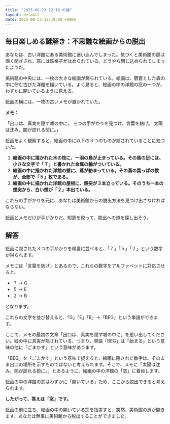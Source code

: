 ```yaml
---
title: "2025-08-23 12:19 の謎"
layout: default
date: 2025-08-23 12:19:00 +0900
---
```

## 毎日楽しめる謎解き：不思議な絵画からの脱出

あなたは、古い洋館にある美術館に迷い込んでしまった。気づくと美術館の扉は固く閉ざされ、窓には鉄格子がはめられている。どうやら閉じ込められてしまったようだ。

美術館の中央には、一枚の大きな絵画が飾られている。絵画は、鬱蒼とした森の中に佇む古びた洋館を描いている。よく見ると、絵画の中の洋館の窓の一つが、わずかに開いているように見える。

絵画の横には、一枚の古いメモが置かれていた。

**メモ：**

「出口は、真実を隠す嘘の中に。
三つの手がかりを見つけ、言葉を紡げ。
太陽は沈み、闇が訪れる前に。」

絵画をよく観察すると、絵画の中に以下の３つのものが隠されていることに気づいた。

1.  **絵画の中に描かれた木の枝に、一羽の鳥が止まっている。その鳥の足には、小さな文字で「７」と書かれた金属の輪がついている。**
2.  **絵画の中に描かれた洋館の壁に、蔦が絡まっている。その蔦の葉っぱの数が、全部で「５」枚である。**
3.  **絵画の中に描かれた洋館の屋根に、煙突が３本立っている。そのうち一本の煙突から、白い煙が「２」本出ている。**

これらの手がかりを元に、あなたは美術館からの脱出方法を見つけ出さなければならない。

絵画とメモだけが手がかりだ。知恵を絞って、脱出への道を探し出そう。

## 解答

絵画に隠された３つの手がかりを順番に並べると、「７」「５」「２」という数字が得られます。

メモには「言葉を紡げ」とあるので、これらの数字をアルファベットに対応させると、

*   ７ → G
*   ５ → E
*   ２ → B

となります。

これらの文字を並び替えると、「G」「E」「B」→「BEG」という単語ができます。

ここで、メモの最初の文章「出口は、真実を隠す嘘の中に」を思い出してください。嘘の中に真実が隠されている、つまり、単語「BEG」は「始まる」という意味の他に「ごまかす」という意味があります。

「BEG」を「ごまかす」という意味で捉えると、絵画に隠された数字は、そのまま出口の場所を示すものではないと考えられます。そこで、メモに「太陽は沈み、闇が訪れる前に。」とあるように、絵画の中の洋館の「窓」に着目します。

絵画の中の洋館の窓はわずかに「開いている」ため、ここから脱出できると考えられます。

**したがって、答えは「窓」です。**

絵画の前に立ち、絵画の中の開いている窓を指差すと、突然、美術館の扉が開きます。あなたは無事に美術館から脱出することができました。
